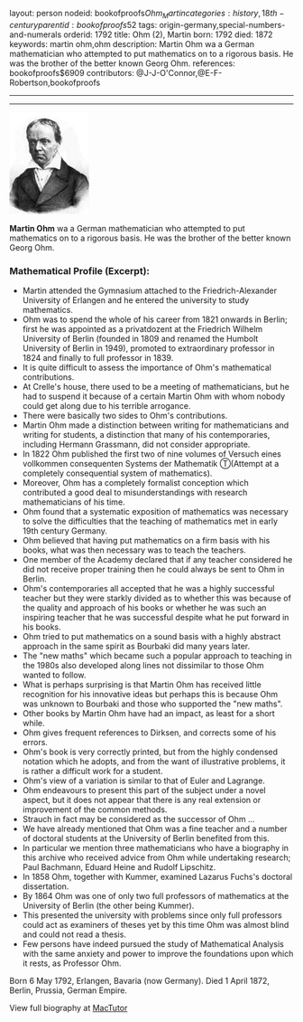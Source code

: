 layout: person
nodeid: bookofproofs$Ohm_Martin
categories: history,18th-century
parentid: bookofproofs$52
tags: origin-germany,special-numbers-and-numerals
orderid: 1792
title: Ohm (2), Martin
born: 1792
died: 1872
keywords: martin ohm,ohm
description: Martin Ohm wa a German mathematician who attempted to put mathematics on to a rigorous basis. He was the brother of the better known Georg Ohm.
references: bookofproofs$6909
contributors: @J-J-O'Connor,@E-F-Robertson,bookofproofs

---



---

![Ohm_Martin.jpg](https://github.com/bookofproofs/bookofproofs.github.io/blob/main/_sources/_assets/images/portraits/Ohm_Martin.jpg?raw=true)

**Martin Ohm** wa a German mathematician who attempted to put mathematics on to a rigorous basis. He was the brother of the better known Georg Ohm.

### Mathematical Profile (Excerpt):
* Martin attended the Gymnasium attached to the Friedrich-Alexander University of Erlangen and he entered the university to study mathematics.
* Ohm was to spend the whole of his career from 1821 onwards in Berlin; first he was appointed as a privatdozent at the Friedrich Wilhelm University of Berlin (founded in 1809 and renamed the Humbolt University of Berlin in 1949), promoted to extraordinary professor in 1824 and finally to full professor in 1839.
* It is quite difficult to assess the importance of Ohm's mathematical contributions.
* At Crelle's house, there used to be a meeting of mathematicians, but he had to suspend it because of a certain Martin Ohm with whom nobody could get along due to his terrible arrogance.
* There were basically two sides to Ohm's contributions.
* Martin Ohm made a distinction between writing for mathematicians and writing for students, a distinction that many of his contemporaries, including Hermann Grassmann, did not consider appropriate.
* In 1822 Ohm published the first two of nine volumes of Versuch eines vollkommen consequenten Systems der Mathematik Ⓣ(Attempt at a completely consequential system of mathematics).
* Moreover, Ohm has a completely formalist conception which contributed a good deal to misunderstandings with research mathematicians of his time.
* Ohm found that a systematic exposition of mathematics was necessary to solve the difficulties that the teaching of mathematics met in early 19th  century Germany.
* Ohm believed that having put mathematics on a firm basis with his books, what was then necessary was to teach the teachers.
* One member of the Academy declared that if any teacher considered he did not receive proper training then he could always be sent to Ohm in Berlin.
* Ohm's contemporaries all accepted that he was a highly successful teacher but they were starkly divided as to whether this was because of the quality and approach of his books or whether he was such an inspiring teacher that he was successful despite what he put forward in his books.
* Ohm tried to put mathematics on a sound basis with a highly abstract approach in the same spirit as Bourbaki did many years later.
* The "new maths" which became such a popular approach to teaching in the 1980s also developed along lines not dissimilar to those Ohm wanted to follow.
* What is perhaps surprising is that Martin Ohm has received little recognition for his innovative ideas but perhaps this is because Ohm was unknown to Bourbaki and those who supported the "new maths".
* Other books by Martin Ohm have had an impact, as least for a short while.
* Ohm gives frequent references to Dirksen, and corrects some of his errors.
* Ohm's book is very correctly printed, but from the highly condensed notation which he adopts, and from the want of illustrative problems, it is rather a difficult work for a student.
* Ohm's view of a variation is similar to that of Euler and Lagrange.
* Ohm endeavours to present this part of the subject under a novel aspect, but it does not appear that there is any real extension or improvement of the common methods.
* Strauch in fact may be considered as the successor of Ohm ...
* We have already mentioned that Ohm was a fine teacher and a number of doctoral students at the University of Berlin benefited from this.
* In particular we mention three mathematicians who have a biography in this archive who received advice from Ohm while undertaking research; Paul Bachmann, Eduard Heine and Rudolf Lipschitz.
* In 1858 Ohm, together with Kummer, examined Lazarus Fuchs's doctoral dissertation.
* By 1864 Ohm was one of only two full professors of mathematics at the University of Berlin (the other being Kummer).
* This presented the university with problems since only full professors could act as examiners of theses yet by this time Ohm was almost blind and could not read a thesis.
* Few persons have indeed pursued the study of Mathematical Analysis with the same anxiety and power to improve the foundations upon which it rests, as Professor Ohm.

Born 6 May 1792, Erlangen, Bavaria (now Germany). Died 1 April 1872, Berlin, Prussia, German Empire.

View full biography at [MacTutor](https://mathshistory.st-andrews.ac.uk/Biographies/Ohm_Martin/)
